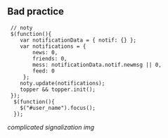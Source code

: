 ## Bad practice

```
 // noty
 $(function(){
    var notificationData = { notif: {} };
    var notifications = {
        news: 0,
        friends: 0,
        mess: notificationData.notif.newmsg || 0,
        feed: 0
     };
    noty.update(notifications);
    topper && topper.init();
 });
  $(function(){
    $("#user_name").focus();
  });
```

*complicated signalization img*